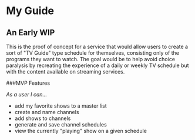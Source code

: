 # My Guide
## An Early WIP

This is the proof of concept for a service that would allow users to create a sort of "TV Guide" type schedule for themselves, consisting only of the programs they want to watch. The goal would be to help avoid choice paralysis by recreating the experience of a daily or weekly TV schedule but with the content available on streaming services.

###MVP Features

*As a user I can...*
* add my favorite shows to a master list
* create and name channels
* add shows to channels
* generate and save channel schedules
* view the currently "playing" show on a given schedule